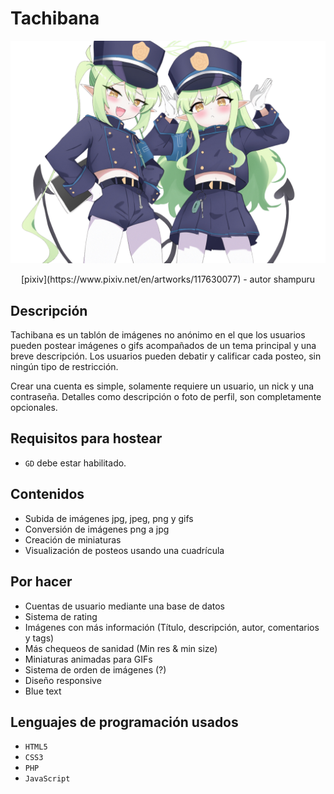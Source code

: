 # Tachibana
![](resources/banner.png)
<p align="center">[pixiv](https://www.pixiv.net/en/artworks/117630077) - autor shampuru</p>

## Descripción
Tachibana es un tablón de imágenes no anónimo en el que los usuarios pueden postear imágenes o gifs acompañados de un tema principal y una breve descripción.
Los usuarios pueden debatir y calificar cada posteo, sin ningún tipo de restricción.

Crear una cuenta es simple, solamente requiere un usuario, un nick y una contraseña. Detalles como descripción o foto de perfil, son completamente opcionales. 

## Requisitos para hostear
- ```GD``` debe estar habilitado.

## Contenidos
- Subida de imágenes jpg, jpeg, png y gifs
- Conversión de imágenes png a jpg
- Creación de miniaturas
- Visualización de posteos usando una cuadrícula 

## Por hacer
- Cuentas de usuario mediante una base de datos
- Sistema de rating
- Imágenes con más información (Título, descripción, autor, comentarios y tags)
- Más chequeos de sanidad (Min res & min size)
- Miniaturas animadas para GIFs
- Sistema de orden de imágenes (?)
- Diseño responsive
- Blue text

## Lenguajes de programación usados
- ```HTML5```
- ```CSS3```
- ```PHP```
- ```JavaScript```

